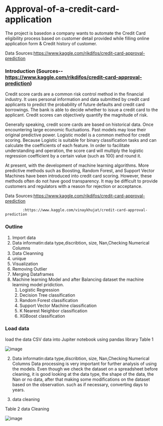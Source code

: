 # Approval-of-a-credit-card-application
The project is basedon a company wants to automate the Credit Card eligibility process based on customer detail provided while filling online application form & Credit history of customer.

Data Sources:https://www.kaggle.com/rikdifos/credit-card-approval-prediction

### Introduction (Sources--https://www.kaggle.com/rikdifos/credit-card-approval-prediction)

Credit score cards are a common risk control method in the financial industry. It uses personal information and data submitted by credit card applicants to predict the probability of future defaults and credit card borrowings. The bank is able to decide whether to issue a credit card to the applicant. Credit scores can objectively quantify the magnitude of risk.
 
Generally speaking, credit score cards are based on historical data. Once encountering large economic fluctuations. Past models may lose their original predictive power. Logistic model is a common method for credit scoring. Because Logistic is suitable for binary classification tasks and can calculate the coefficients of each feature. In order to facilitate understanding and operation, the score card will multiply the logistic regression coefficient by a certain value (such as 100) and round it.
 
At present, with the development of machine learning algorithms. More predictive methods such as Boosting, Random Forest, and Support Vector Machines have been introduced into credit card scoring. However, these methods often do not have good transparency. It may be difficult to provide customers and regulators with a reason for rejection or acceptance.


Data Sources:https://www.kaggle.com/rikdifos/credit-card-approval-prediction

            :https://www.kaggle.com/vinaykhujat/credit-card-approval-prediction

### Outline

1. Import data
2. Data informatin:data type,discribtion, size, Nan,Checking Numerical Columns
3. Data Cleanning
4. unique
5. Visualization
6. Removing Outlier
7. Merging Dataframes
8. Machine learning Model and after Balancing dataset the machine learning model pridiction.
    1. Logistic Regression
    2. Decision Tree classification
    3. Random Forest classification
    4. Support Vector Machine classification
    5. K Nearest Neighbor classification
    6. XGBoost classification
 

### Load data
 
load the data CSV data into Jupiter notebook using pandas library
Table 1

 ![image](https://user-images.githubusercontent.com/80365882/139561296-b590a1d6-0b15-4dca-b56c-ac7bb63fe1c3.png)

  2. Data informatin:data type,discribtion, size, Nan,Checking Numerical Columns
 Data processing is very important for further analysis of using the models. Even though we check the dataset on a spreadsheet before cleaning, it is good looking at the data type, the shape of the data, the Nan or no data, after that making some modifications on the dataset based on the observation. such as if necessary, converting days to years.
  
   
  4. data cleaning

Table 2 data Cleaning

![image](https://user-images.githubusercontent.com/80365882/139561360-8dc1a380-e1a4-49fe-9ff3-e2a8810c9da0.png)

